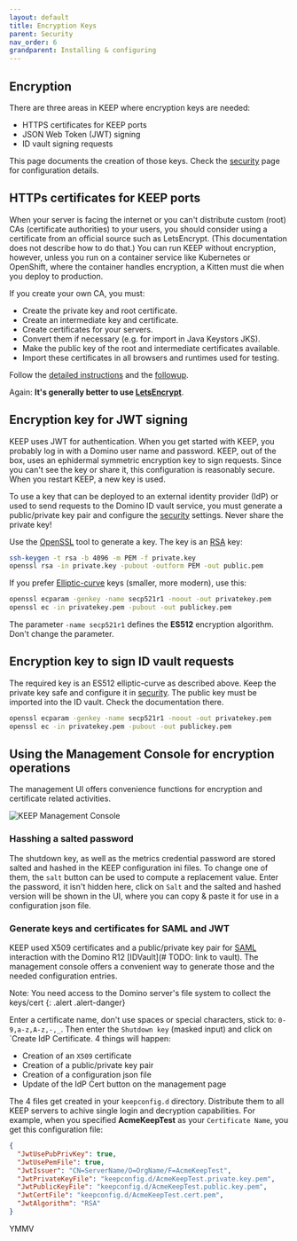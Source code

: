 ```yaml
---
layout: default
title: Encryption Keys
parent: Security
nav_order: 6
grandparent: Installing & configuring
---
```


## Encryption

There are three areas in KEEP where encryption keys are needed:

- HTTPS certificates for KEEP ports
- JSON Web Token (JWT) signing
- ID vault signing requests

This page documents the creation of those keys. Check the [security](../security.html) page for configuration details.

## HTTPs certificates for KEEP ports

When your server is facing the internet or you can't distribute custom (root) CAs (certificate authorities) to your users, you should consider using a certificate from an official source such as LetsEncrypt. (This documentation does not describe how to do that.) You can run KEEP without encryption, however, unless you run on a container service like Kubernetes or OpenShift, where the container handles encryption, a Kitten must die when you deploy to production.

If you create your own CA, you must:

- Create the private key and root certificate.
- Create an intermediate key and certificate.
- Create certificates for your servers.
- Convert them if necessary (e.g. for import in Java Keystors JKS).
- Make the public key of the root and intermediate certificates available.
- Import these certificates in all browsers and runtimes used for testing.

Follow the [detailed instructions](https://www.wissel.net/blog/2019/10/create-your-own-ca.html) and the [followup](https://www.wissel.net/blog/2019/10/a-certificate-wants-a-san.html).

Again: **It's generally better to use [LetsEncrypt](https://letsencrypt.org/)**.

## Encryption key for JWT signing

KEEP uses JWT for authentication. When you get started with KEEP, you probably log in with a Domino user name and password. KEEP, out of the box, uses an ephidermal symmetric encryption key to sign requests. Since you can't see the key or share it, this configuration is reasonably secure. When you restart KEEP, a new key is used.

To use a key that can be deployed to an external identity provider (IdP) or used to send requests to the Domino ID vault service, you must generate a public/private key pair and configure the [security](../security.html) settings. Never share the private key!

Use the [OpenSSL](https://www.openssl.org/) tool to generate a key. The key is an [RSA](<https://en.wikipedia.org/wiki/RSA_(cryptosystem)>) key:

```bash
ssh-keygen -t rsa -b 4096 -m PEM -f private.key
openssl rsa -in private.key -pubout -outform PEM -out public.pem
```

If you prefer [Elliptic-curve](https://en.wikipedia.org/wiki/Elliptic-curve_cryptography) keys (smaller, more modern), use this:

```bash
openssl ecparam -genkey -name secp521r1 -noout -out privatekey.pem
openssl ec -in privatekey.pem -pubout -out publickey.pem
```

The parameter `-name secp521r1` defines the **ES512** encryption algorithm. Don't change the parameter.

## Encryption key to sign ID vault requests

The required key is an ES512 elliptic-curve as described above. Keep the private key safe and configure it in [security](../security.html). The public key must be imported into the ID vault. Check the documentation there.

```bash
openssl ecparam -genkey -name secp521r1 -noout -out privatekey.pem
openssl ec -in privatekey.pem -pubout -out publickey.pem
```

## Using the Management Console for encryption operations

The management UI offers convenience functions for encryption and certificate related activities.

![KEEP Management Console](../../assets/images/KeepManagementConsole.png)

### Hasshing a salted password

The shutdown key, as well as the metrics credential password are stored salted and hashed in the KEEP configuration ini files. To change one of them, the `salt` button can be used to compute a replacement value. Enter the password, it isn't hidden here, click on `Salt` and the salted and hashed version will be shown in the UI, where you can copy & paste it for use in a configuration json file.

### Generate keys and certificates for SAML and JWT

KEEP used X509 certificates and a public/private key pair for [SAML](../keepsaml) interaction with the Domino R12 [IDVault](# TODO: link to vault). The management console offers a convenient way to generate those and the needed configuration entries.

Note: You need access to the Domino server's file system to collect the keys/cert
{: .alert .alert-danger}

Enter a certificate name, don't use spaces or special characters, stick to: `0-9,a-z,A-z,-,_`.
Then enter the `Shutdown key` (masked input) and click on `Create IdP Certificate. 4 things will happen:

- Creation of an `X509` certificate
- Creation of a public/private key pair
- Creation of a configuration json file
- Update of the IdP Cert button on the management page

The 4 files get created in your `keepconfig.d` directory. Distribute them to all KEEP servers to achive single login and decryption capabilities. For example, when you specified **AcmeKeepTest** as your `Certificate Name`, you get this configuration file:

```json
{
  "JwtUsePubPrivKey": true,
  "JwtUsePemFile": true,
  "JwtIssuer": "CN=ServerName/O=OrgName/F=AcmeKeepTest",
  "JwtPrivateKeyFile": "keepconfig.d/AcmeKeepTest.private.key.pem",
  "JwtPublicKeyFile": "keepconfig.d/AcmeKeepTest.public.key.pem",
  "JwtCertFile": "keepconfig.d/AcmeKeepTest.cert.pem",
  "JwtAlgorithm": "RSA"
}
```

YMMV
